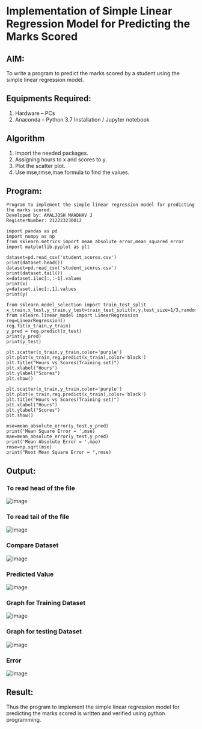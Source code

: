 # Implementation of Simple Linear Regression Model for Predicting the Marks Scored

## AIM:
To write a program to predict the marks scored by a student using the simple linear regression model.

## Equipments Required:
1. Hardware – PCs
2. Anaconda – Python 3.7 Installation / Jupyter notebook

## Algorithm
1. Import the needed packages.
2. Assigning hours to x and scores to y.
3. Plot the scatter plot.
4. Use mse,rmse,mae formula to find the values.

## Program:
```
Program to implement the simple linear regression model for predicting the marks scored.
Developed by: AMALJOSH MAADHAV J
RegisterNumber: 212223230012

import pandas as pd
import numpy as np
from sklearn.metrics import mean_absolute_error,mean_squared_error
import matplotlib.pyplot as plt

dataset=pd.read_csv('student_scores.csv')
print(dataset.head())
dataset=pd.read_csv('student_scores.csv')
print(dataset.tail())
x=dataset.iloc[:,:-1].values
print(x)
y=dataset.iloc[:,1].values
print(y)

from sklearn.model_selection import train_test_split
x_train,x_test,y_train,y_test=train_test_split(x,y,test_size=1/3,random_state=0)
from sklearn.linear_model import LinearRegression
reg=LinearRegression()
reg.fit(x_train,y_train)
y_pred = reg.predict(x_test)
print(y_pred)
print(y_test)

plt.scatter(x_train,y_train,color='purple')
plt.plot(x_train,reg.predict(x_train),color='black')
plt.title("Hours vs Scores(Training set)")
plt.xlabel("Hours")
plt.ylabel("Scores")
plt.show()

plt.scatter(x_train,y_train,color='purple')
plt.plot(x_train,reg.predict(x_train),color='black')
plt.title("Hours vs Scores(Training set)")
plt.xlabel("Hours")
plt.ylabel("Scores")
plt.show()

mse=mean_absolute_error(y_test,y_pred)
print('Mean Square Error = ',mse)
mae=mean_absolute_error(y_test,y_pred)
print('Mean Absolute Error = ',mae)
rmse=np.sqrt(mse)
print("Root Mean Square Error = ",rmse)
```
## Output:

### To read head of the file

![image](https://github.com/amal-2006/Implementation-of-Simple-Linear-Regression-Model-for-Predicting-the-Marks-Scored/assets/148410730/02612c30-75e9-423e-b597-f2c1304fe747)

### To read tail of the file

![image](https://github.com/amal-2006/Implementation-of-Simple-Linear-Regression-Model-for-Predicting-the-Marks-Scored/assets/148410730/a67565c6-fd64-46d4-b365-9def987ae9c7)

### Compare Dataset

![image](https://github.com/amal-2006/Implementation-of-Simple-Linear-Regression-Model-for-Predicting-the-Marks-Scored/assets/148410730/86b800f7-5b6f-46b6-b6ca-df1b8816cc48)

### Predicted Value

![image](https://github.com/amal-2006/Implementation-of-Simple-Linear-Regression-Model-for-Predicting-the-Marks-Scored/assets/148410730/dccb3548-7ef9-497c-a31a-956831b10c3b)

### Graph for Training Dataset

![image](https://github.com/amal-2006/Implementation-of-Simple-Linear-Regression-Model-for-Predicting-the-Marks-Scored/assets/148410730/40a86ad4-0d31-4b53-adb5-e6792ffafb43)

### Graph for testing Dataset

![image](https://github.com/amal-2006/Implementation-of-Simple-Linear-Regression-Model-for-Predicting-the-Marks-Scored/assets/148410730/f365668d-d69d-4c67-8221-0eb52cf944d4)

### Error

![image](https://github.com/amal-2006/Implementation-of-Simple-Linear-Regression-Model-for-Predicting-the-Marks-Scored/assets/148410730/29786026-97ca-48ee-a459-a73ca17fc321)

## Result:
Thus the program to implement the simple linear regression model for predicting the marks scored is written and verified using python programming.
